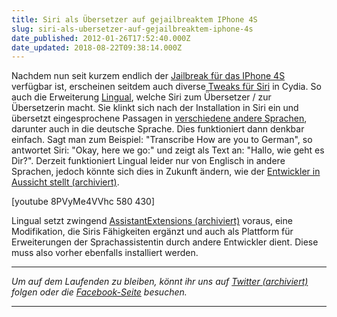 ```yaml
---
title: Siri als Übersetzer auf gejailbreaktem IPhone 4S
slug: siri-als-ubersetzer-auf-gejailbreaktem-iphone-4s
date_published: 2012-01-26T17:52:40.000Z
date_updated: 2018-08-22T09:38:14.000Z
---
```


Nachdem nun seit kurzem endlich der [Jailbreak für das IPhone 4S](__GHOST_URL__/jailbreak-greenpois0n-jailbreak-fur-ios-5-und-iphone-4s-ist-da-anleitung/) verfügbar ist, erscheinen seitdem auch diverse[ Tweaks für Siri](http://www.heise.de/mac-and-i/meldung/Jailbreak-Modifikationen-erweitern-Siri-1420901.html) in Cydia. So auch die Erweiterung [Lingual](http://apt.thebigboss.org/onepackage.php?bundleid=com.codethemed.lingual), welche Siri zum Übersetzer / zur Übersetzerin macht. Sie klinkt sich nach der Installation in Siri ein und übersetzt eingesprochene Passagen in [verschiedene andere Sprachen](http://pastebin.com/Vh6NJbYN), darunter auch in die deutsche Sprache. Dies funktioniert dann denkbar einfach. Sagt man zum Beispiel: "Transcribe How are you to German", so antwortet Siri: "Okay, here we go:" und zeigt als Text an: "Hallo, wie geht es Dir?". Derzeit funktioniert Lingual leider nur von Englisch in andere Sprachen, jedoch könnte sich dies in Zukunft ändern, wie der [Entwickler in Aussicht stellt (archiviert)](http://web.archive.org/web/20250905102106/https://twitter.com/).

[youtube 8PVyMe4VVhc 580 430]

Lingual setzt zwingend [AssistantExtensions (archiviert)](http://web.archive.org/web/20120125080625/http://ae.k3a.me:80/) voraus, eine Modifikation, die Siris Fähigkeiten ergänzt und auch als Plattform für Erweiterungen der Sprachassistentin durch andere Entwickler dient. Diese muss also vorher ebenfalls installiert werden.

---

*Um auf dem Laufenden zu bleiben, könnt ihr uns auf [Twitter (archiviert)](http://web.archive.org/web/20250905043545/https://twitter.com/) folgen oder die [Facebook-Seite](http://de-de.facebook.com/pages/thafaker-auf-Beton/154600141278763) besuchen.*

---
